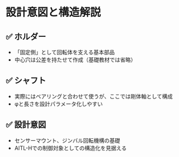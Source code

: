 # 設計意図と構造解説

## ✅ ホルダー
- 「固定側」として回転体を支える基本部品
- 中心穴は公差を持たせて作成（基礎教材では省略）

## ✅ シャフト
- 実際にはベアリングと合わせて使うが、ここでは剛体軸として構成
- φと長さを設計パラメータ化しやすい

## ✅ 設計意図
- センサーマウント、ジンバル回転機構の基礎
- AITL-Hでの制御対象としての構造化を見据える
